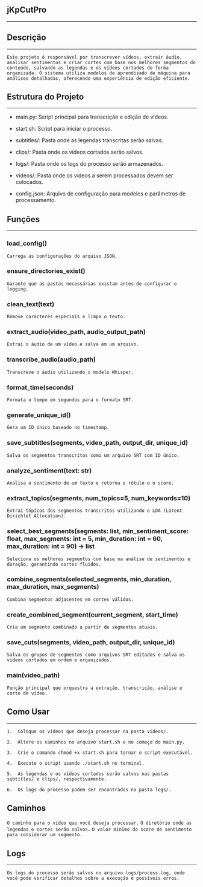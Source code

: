 ## jKpCutPro
---------

## Descrição
---------

`Este projeto é responsável por transcrever vídeos, extrair áudio, analisar sentimentos e criar cortes com base nos melhores segmentos do conteúdo, salvando as legendas e os vídeos cortados de forma organizada. O sistema utiliza modelos de aprendizado de máquina para análises detalhadas, oferecendo uma experiência de edição eficiente.`

## Estrutura do Projeto
--------------------

*   main.py: Script principal para transcrição e edição de vídeos.
    
*   start.sh: Script para iniciar o processo.
    
*   subtitles/: Pasta onde as legendas transcritas serão salvas.
    
*   clips/: Pasta onde os vídeos cortados serão salvos.
    
*   logs/: Pasta onde os logs do processo serão armazenados.
    
*   videos/: Pasta onde os vídeos a serem processados devem ser colocados.
    
*   config.json: Arquivo de configuração para modelos e parâmetros de processamento.
    

## Funções
-------

### load\_config()

`Carrega as configurações do arquivo JSON.`

### ensure\_directories\_exist()

`Garante que as pastas necessárias existam antes de configurar o logging.`

### clean\_text(text)

`Remove caracteres especiais e limpa o texto.`

### extract\_audio(video\_path, audio\_output\_path)

`Extrai o áudio de um vídeo e salva em um arquivo.`

### transcribe\_audio(audio\_path)

`Transcreve o áudio utilizando o modelo Whisper.`

### format\_time(seconds)

`Formata o tempo em segundos para o formato SRT.`

### generate\_unique\_id()

`Gera um ID único baseado no timestamp.`

### save\_subtitles(segments, video\_path, output\_dir, unique\_id)

`Salva os segmentos transcritos como um arquivo SRT com ID único.`

### analyze\_sentiment(text: str)

`Analisa o sentimento de um texto e retorna o rótulo e o score.`

### extract\_topics(segments, num\_topics=5, num\_keywords=10)

`Extrai tópicos dos segmentos transcritos utilizando o LDA (Latent Dirichlet Allocation).`

### select\_best\_segments(segments: list, min\_sentiment\_score: float, max\_segments: int = 5, min\_duration: int = 60, max\_duration: int = 90) -> list

`Seleciona os melhores segmentos com base na análise de sentimentos e duração, garantindo cortes fluidos.`

### combine\_segments(selected\_segments, min\_duration, max\_duration, max\_segments)

`Combina segmentos adjacentes em cortes válidos.`

### create\_combined\_segment(current\_segment, start\_time)

`Cria um segmento combinado a partir de segmentos atuais.`

### save\_cuts(segments, video\_path, output\_dir, unique\_id)

`Salva os grupos de segmentos como arquivos SRT editados e salva os vídeos cortados em ordem e organizados.`

### main(video\_path)

`Função principal que orquestra a extração, transcrição, análise e corte de vídeo.`

## Como Usar
---------

`1.  Coloque os vídeos que deseja processar na pasta videos/.`
    
`2.  Altere os caminhos no arquivo start.sh e no começo do main.py.`
    
`3.  Crie o comando chmod +x start.sh para tornar o script executável.`
    
`4.  Execute o script usando ./start.sh no terminal.`
    
`5.  As legendas e os vídeos cortados serão salvos nas pastas subtitles/ e clips/, respectivamente.`
    
`6.  Os logs do processo podem ser encontrados na pasta logs/.`
    

Caminhos
--------
`O caminho para o vídeo que você deseja processar.`
`O diretório onde as legendas e cortes serão salvos.`
`O valor mínimo do score de sentimento para considerar um segmento.`

## Logs
----

`Os logs do processo serão salvos no arquivo logs/process.log, onde você pode verificar detalhes sobre a execução e possíveis erros.`